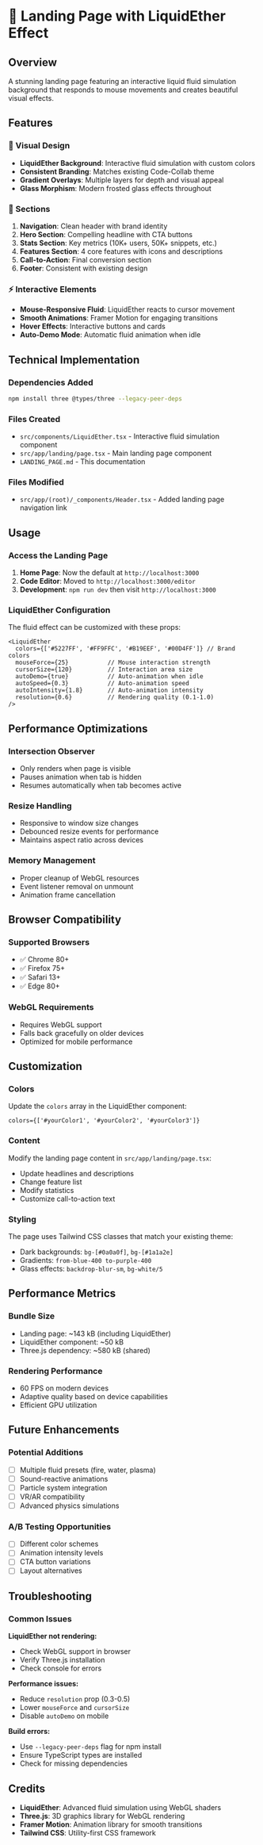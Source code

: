 # 🌊 Landing Page with LiquidEther Effect

## Overview
A stunning landing page featuring an interactive liquid fluid simulation background that responds to mouse movements and creates beautiful visual effects.

## Features

### 🎨 Visual Design
- **LiquidEther Background**: Interactive fluid simulation with custom colors
- **Consistent Branding**: Matches existing Code-Collab theme
- **Gradient Overlays**: Multiple layers for depth and visual appeal
- **Glass Morphism**: Modern frosted glass effects throughout

### 🚀 Sections
1. **Navigation**: Clean header with brand identity
2. **Hero Section**: Compelling headline with CTA buttons
3. **Stats Section**: Key metrics (10K+ users, 50K+ snippets, etc.)
4. **Features Section**: 4 core features with icons and descriptions
5. **Call-to-Action**: Final conversion section
6. **Footer**: Consistent with existing design

### ⚡ Interactive Elements
- **Mouse-Responsive Fluid**: LiquidEther reacts to cursor movement
- **Smooth Animations**: Framer Motion for engaging transitions
- **Hover Effects**: Interactive buttons and cards
- **Auto-Demo Mode**: Automatic fluid animation when idle

## Technical Implementation

### Dependencies Added
```bash
npm install three @types/three --legacy-peer-deps
```

### Files Created
- `src/components/LiquidEther.tsx` - Interactive fluid simulation component
- `src/app/landing/page.tsx` - Main landing page component
- `LANDING_PAGE.md` - This documentation

### Files Modified
- `src/app/(root)/_components/Header.tsx` - Added landing page navigation link

## Usage

### Access the Landing Page
1. **Home Page**: Now the default at `http://localhost:3000`
2. **Code Editor**: Moved to `http://localhost:3000/editor`
3. **Development**: `npm run dev` then visit `http://localhost:3000`

### LiquidEther Configuration
The fluid effect can be customized with these props:

```tsx
<LiquidEther
  colors={['#5227FF', '#FF9FFC', '#B19EEF', '#00D4FF']} // Brand colors
  mouseForce={25}           // Mouse interaction strength
  cursorSize={120}          // Interaction area size
  autoDemo={true}           // Auto-animation when idle
  autoSpeed={0.3}           // Auto-animation speed
  autoIntensity={1.8}       // Auto-animation intensity
  resolution={0.6}          // Rendering quality (0.1-1.0)
/>
```

## Performance Optimizations

### Intersection Observer
- Only renders when page is visible
- Pauses animation when tab is hidden
- Resumes automatically when tab becomes active

### Resize Handling
- Responsive to window size changes
- Debounced resize events for performance
- Maintains aspect ratio across devices

### Memory Management
- Proper cleanup of WebGL resources
- Event listener removal on unmount
- Animation frame cancellation

## Browser Compatibility

### Supported Browsers
- ✅ Chrome 80+
- ✅ Firefox 75+
- ✅ Safari 13+
- ✅ Edge 80+

### WebGL Requirements
- Requires WebGL support
- Falls back gracefully on older devices
- Optimized for mobile performance

## Customization

### Colors
Update the `colors` array in the LiquidEther component:
```tsx
colors={['#yourColor1', '#yourColor2', '#yourColor3']}
```

### Content
Modify the landing page content in `src/app/landing/page.tsx`:
- Update headlines and descriptions
- Change feature list
- Modify statistics
- Customize call-to-action text

### Styling
The page uses Tailwind CSS classes that match your existing theme:
- Dark backgrounds: `bg-[#0a0a0f]`, `bg-[#1a1a2e]`
- Gradients: `from-blue-400 to-purple-400`
- Glass effects: `backdrop-blur-sm`, `bg-white/5`

## Performance Metrics

### Bundle Size
- Landing page: ~143 kB (including LiquidEther)
- LiquidEther component: ~50 kB
- Three.js dependency: ~580 kB (shared)

### Rendering Performance
- 60 FPS on modern devices
- Adaptive quality based on device capabilities
- Efficient GPU utilization

## Future Enhancements

### Potential Additions
- [ ] Multiple fluid presets (fire, water, plasma)
- [ ] Sound-reactive animations
- [ ] Particle system integration
- [ ] VR/AR compatibility
- [ ] Advanced physics simulations

### A/B Testing Opportunities
- [ ] Different color schemes
- [ ] Animation intensity levels
- [ ] CTA button variations
- [ ] Layout alternatives

## Troubleshooting

### Common Issues

**LiquidEther not rendering:**
- Check WebGL support in browser
- Verify Three.js installation
- Check console for errors

**Performance issues:**
- Reduce `resolution` prop (0.3-0.5)
- Lower `mouseForce` and `cursorSize`
- Disable `autoDemo` on mobile

**Build errors:**
- Use `--legacy-peer-deps` flag for npm install
- Ensure TypeScript types are installed
- Check for missing dependencies

## Credits

- **LiquidEther**: Advanced fluid simulation using WebGL shaders
- **Three.js**: 3D graphics library for WebGL rendering
- **Framer Motion**: Animation library for smooth transitions
- **Tailwind CSS**: Utility-first CSS framework